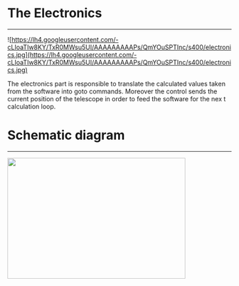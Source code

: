 # The Electronics #

---


![https://lh4.googleusercontent.com/-cLIoaTIw8KY/TxR0MWsu5UI/AAAAAAAAAPs/QmYOuSPTInc/s400/electronics.jpg](https://lh4.googleusercontent.com/-cLIoaTIw8KY/TxR0MWsu5UI/AAAAAAAAAPs/QmYOuSPTInc/s400/electronics.jpg)

The electronics part is responsible to translate the calculated values taken from the software into goto commands. Moreover the control sends the current position of the telescope in order to feed the software for the nex t calculation loop.

# Schematic diagram #

---

<a href='https://picasaweb.google.com/lh/photo/WM9j5PzlckKwaa-MPsi9ftMTjNZETYmyPJy0liipFm0?feat=embedwebsite'><img src='https://lh6.googleusercontent.com/-69VFwuiRNp0/UAvJZBFmBwI/AAAAAAAAAWg/cp2jGLBaoZc/s400/Schematic_schem.jpg' height='271' width='400' /></a>